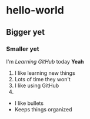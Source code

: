 # hello-world
## Bigger yet
### Smaller yet
I'm *Learning GitHub* today **Yeah**

1. I like learning new things
2. Lots of time they won't
2. I like using GitHub
3. 

* I like bullets
* Keeps things organized
